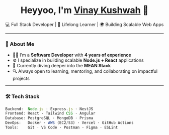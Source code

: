 <h1 align="center">Heyyoo, I'm <a href="https://www.linkedin.com/in/vinaykushwah017/" target="_blank">Vinay Kushwah</a> 👋</h1>

<p align="center">
  💻 Full Stack Developer | 🧠 Lifelong Learner | 🌍 Building Scalable Web Apps  
</p>

---

### 🚀 About Me

- 👨‍💻 I’m a **Software Developer** with **4 years of experience**
- ⚙️ I specialize in building scalable **Node.js + React** applications
- 🌱 Currently diving deeper into the **MEAN Stack**
- 🔍 Always open to learning, mentoring, and collaborating on impactful projects

---

### 🛠 Tech Stack

```ts
Backend:  Node.js · Express.js · NestJS  
Frontend: React · Tailwind CSS · Angular  
Database: PostgreSQL · MongoDB · Prisma  
DevOps:   Docker · AWS (EC2/S3) · Vercel · GitHub Actions  
Tools:    Git · VS Code · Postman · Figma · ESLint
